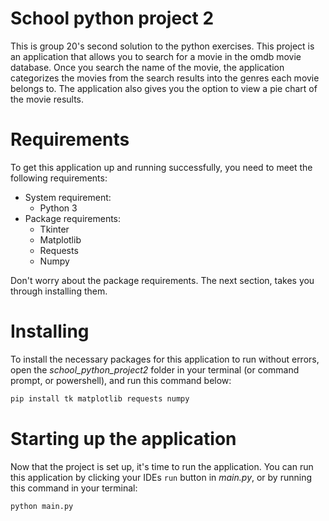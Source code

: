 # School python project 2

This is group 20's second solution to the python exercises. This project is an application that allows you to search for a movie in the omdb movie database. Once you search the name of the movie, the application categorizes the movies from the search results into the genres each movie belongs to. The application also gives you the option to view a pie chart of the movie results.

# Requirements

To get this application up and running successfully, you need to meet the following requirements:
* System requirement:
    * Python 3
* Package requirements:
    * Tkinter
    * Matplotlib
    * Requests
    * Numpy

Don't worry about the package requirements. The next section, takes you through installing them.

# Installing 

To install the necessary packages for this application to run without errors, open the *school_python_project2* folder in your terminal (or command prompt, or powershell), and run this command below:
```bash
pip install tk matplotlib requests numpy
```

# Starting up the application

Now that the project is set up, it's time to run the application. You can run this application by clicking your IDEs `run` button in *main.py*, or by running this command in your terminal:
```bash
python main.py
```